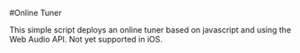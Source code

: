 #Online Tuner

This simple script deploys an online tuner based on javascript and using the Web Audio API. Not yet supported in iOS.

